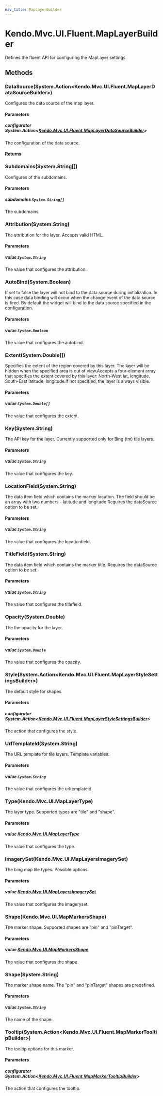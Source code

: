 ```yaml
---
nav_title: MapLayerBuilder
---
```


# Kendo.Mvc.UI.Fluent.MapLayerBuilder
Defines the fluent API for configuring the MapLayer settings.




## Methods


### DataSource(System.Action\<Kendo.Mvc.UI.Fluent.MapLayerDataSourceBuilder\>)
Configures the data source of the map layer.


#### Parameters

##### configurator System.Action<[Kendo.Mvc.UI.Fluent.MapLayerDataSourceBuilder](/api/wrappers/aspnet-mvc/Kendo.Mvc.UI.Fluent/MapLayerDataSourceBuilder)>
The configuration of the data source.



#### Returns




### Subdomains(System.String[])
Configures of the subdomains.


#### Parameters

##### subdomains `System.String[]`
The subdomains





### Attribution(System.String)
The attribution for the layer. Accepts valid HTML.


#### Parameters

##### value `System.String`
The value that configures the attribution.





### AutoBind(System.Boolean)
If set to false the layer will not bind to the data source during initialization. In this case data binding will occur when the change event of the
            data source is fired. By default the widget will bind to the data source specified in the configuration.


#### Parameters

##### value `System.Boolean`
The value that configures the autobind.





### Extent(System.Double[])
Specifies the extent of the region covered by this layer.
            The layer will be hidden when the specified area is out of view.Accepts a four-element array that specifies the extent covered by this layer:
            North-West lat, longitude, South-East latitude, longitude.If not specified, the layer is always visible.


#### Parameters

##### value `System.Double[]`
The value that configures the extent.





### Key(System.String)
The API key for the layer. Currently supported only for Bing (tm) tile layers.


#### Parameters

##### value `System.String`
The value that configures the key.





### LocationField(System.String)
The data item field which contains the marker location.
            The field should be an array with two numbers - latitude and longitude.Requires the dataSource option to be set.


#### Parameters

##### value `System.String`
The value that configures the locationfield.





### TitleField(System.String)
The data item field which contains the marker title.
            Requires the dataSource option to be set.


#### Parameters

##### value `System.String`
The value that configures the titlefield.





### Opacity(System.Double)
The the opacity for the layer.


#### Parameters

##### value `System.Double`
The value that configures the opacity.





### Style(System.Action\<Kendo.Mvc.UI.Fluent.MapLayerStyleSettingsBuilder\>)
The default style for shapes.


#### Parameters

##### configurator System.Action<[Kendo.Mvc.UI.Fluent.MapLayerStyleSettingsBuilder](/api/wrappers/aspnet-mvc/Kendo.Mvc.UI.Fluent/MapLayerStyleSettingsBuilder)>
The action that configures the style.





### UrlTemplateId(System.String)
The URL template for tile layers. Template variables:


#### Parameters

##### value `System.String`
The value that configures the urltemplateid.





### Type(Kendo.Mvc.UI.MapLayerType)
The layer type. Supported types are "tile" and "shape".


#### Parameters

##### value [Kendo.Mvc.UI.MapLayerType](/api/wrappers/aspnet-mvc/Kendo.Mvc.UI/MapLayerType)
The value that configures the type.





### ImagerySet(Kendo.Mvc.UI.MapLayersImagerySet)
The bing map tile types. Possible options.


#### Parameters

##### value [Kendo.Mvc.UI.MapLayersImagerySet](/api/wrappers/aspnet-mvc/Kendo.Mvc.UI/MapLayersImagerySet)
The value that configures the imageryset.





### Shape(Kendo.Mvc.UI.MapMarkersShape)
The marker shape. Supported shapes are "pin" and "pinTarget".


#### Parameters

##### value [Kendo.Mvc.UI.MapMarkersShape](/api/wrappers/aspnet-mvc/Kendo.Mvc.UI/MapMarkersShape)
The value that configures the shape.





### Shape(System.String)
The marker shape name. The "pin" and "pinTarget" shapes are predefined.


#### Parameters

##### value `System.String`
The name of the shape.





### Tooltip(System.Action\<Kendo.Mvc.UI.Fluent.MapMarkerTooltipBuilder\>)
The tooltip options for this marker.


#### Parameters

##### configurator System.Action<[Kendo.Mvc.UI.Fluent.MapMarkerTooltipBuilder](/api/wrappers/aspnet-mvc/Kendo.Mvc.UI.Fluent/MapMarkerTooltipBuilder)>
The action that configures the tooltip.






